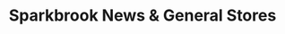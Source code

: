 ---
title: "Sparkbrook News & General Stores"
url: /birmingham/sparkbrook-news-und-general-stores/
shop: Zeitungen
---